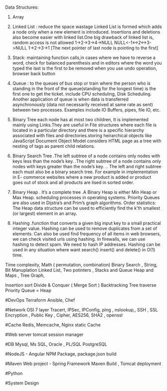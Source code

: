 
 

  Data Structures:

1. Array
2. Linked List : reduce the space wastage Linked List is formed which adds a node only when a new element is introduced. Insertions and deletions also become easier with linked list.One big drawback of linked list is, random access is not allowed
  1->2->3->4->NULL
 NULL<-1<->2<->3->NULL
  1->2->3->1 [The next pointer of last node is pointing to the first]
  
3. Stack: maintaining function calls,in cases where we have to reverse a word, check for balanced parenthesis and in editors where the word you typed the last is the first to be removed when you use undo operation, browser back button
4. Queue :  to the queues of bus stop or train where the person who is standing in the front of the queue(standing for the longest time)
is the first one to get the ticket.
include CPU scheduling, Disk Scheduling. Another application of queue is when data is transferred asynchronously (data not necessarily received at same rate as sent) between two processes. Examples include IO Buffers, pipes, file IO, etc.
 

5. Binary Tree 
each node has at most two children, It is implemented mainly using Links.They are useful in File structures where each file is located in a particular directory and there is a specific hierarchy associated with files and directories.storing heirarchical objects like JavaScript Document Object Model considers HTML page as a tree with nesting of tags as parent child relations.

6. Binary Search Tree
.The left subtree of a node contains only nodes with keys less than the node’s key.
.The right subtree of a node contains only nodes with keys greater than the node’s key.
.. The left and right subtree each must also be a binary search tree.
For example in implementation in E- commerce websites where a new product is added or product goes out of stock and all products are lised in sorted order.

7. Binary Heap
. It’s a complete tree
.A Binary Heap is either Min Heap or Max Heap.
scheduling processes in operating systems. Priority Queues are also used in Dijstra’s and Prim’s graph algorithms.
Order statistics: The Heap data structure can be used to efficiently find the k’th smallest (or largest) element in an array.

9. Hashing
 .function that converts a given big input key to a small practical integer value.
Hashing can be used to remove duplicates from a set of elements. Can also be used find frequency of all items
 in web browsers, we can check visited urls using hashing. In firewalls, we can use hashing to detect spam. We need to hash IP addresses. Hashing can be used in any situation where want search() insert() and delete() in O(1) time.

Time complexity, Math ( permutation, combination) 
Binary Search , String, Bit Manuplation 
Linked List, Two potinters , Stacks and Queue
Heap and Maps , Tree 
Graph, 

Insertion sort
Divide & Conquer (   Merge Sort ) 
Backtracking
Tree traverse 
Priority Queue = Heap 

#DevOps
Terraform
Ansible, Chef 

#Network 
OSI 7 layer 
Tracert, IPSec, IPConfig, ping , nslookup,, 
SSH , SSL Encryption , Public Key , Cipher, AES256, SHA2  , openssl 

#Cache 
Redis, Memcache, Nginx static Cache 

#Web server 
tomcat session manager 

#DB
Mysql, Ms SQL, Oracle , PL/SQL
PostgreSQL

#NodeJS - Angular
NPM Package, package.json build 

#Maven Web project - Spring Framework 
Maven Build , Tomcat deployment 

#Python 

#System Design 



